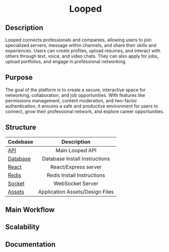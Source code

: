 <h1 align="center">
    Looped
</h1>

## Description
Looped connects professionals and companies, allowing users to join specialized servers, message within channels, and share their skills and experiences. Users can create profiles, upload resumes, and interact with others through text, voice, and video chats. They can also apply for jobs, upload portfolios, and engage in professional networking.

## Purpose
The goal of the platform is to create a secure, interactive space for networking, collaboration, and job opportunities. With features like permissions management, content moderation, and two-factor authentication, it ensures a safe and productive environment for users to connect, grow their professional network, and explore career opportunities.

## Structure

| Codebase             |      Description      |
| :------------------- | :-------------------: |
| [API](API)           |    Main Looped API    |
| [Database](Database) |     Database Install Instructions      |
| [React](React)   |       React/Express server       |
| [Redis](Redis)       |        Redis Install Instructions         |
| [Socket](Socket)     |      WebSocket Server      |
| [Assets](Assets)     |      Application Assets/Design Files      |


## Main Workflow

## Scalability

## Documentation